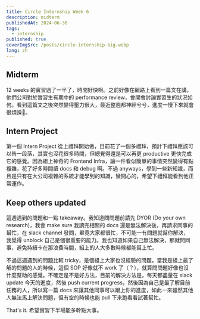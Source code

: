 ```yaml
---
title: Circle Internship Week 6
description: midterm
publishedAt: 2024-06-30
tags:
  - internship
published: true
coverImgSrc: /posts/circle-internship-big.webp
lang: zh
---
```

## Midterm

12 weeks 的實習過了一半了，時間好快啊。之前好像在網路上看到一篇文在講，他們公司對於實習生有期中的 performance review，會開會討論實習生的狀況如何。看到這篇文之後突然變得壓力很大，最近整週都神經兮兮，進度一慢下來就會很煩躁🥲。

## Intern Project

第一個 Intern Project 從上禮拜開始做，目前花了一個多禮拜，預計下禮拜應該可以告一段落，其實也沒花很多時間，但總覺得還是可以再更 productive 更快完成它的感覺。因為組上神奇的 Frontend Infra，讓一件看似簡單的事情突然變得有點複雜，花了好多時間讀 docs 和 debug 啊。不過 anyways，學到一些新知識，而且是只有在大公司複雜的系統才能學到的知識，蠻開心的，希望下禮拜能看到他正常運作。

## Keep others updated

這週遇到的問題和一點 takeaway。我知道問問題前請先 DYOR (Do your own research)，我會 make sure 我讀完相關的 docs 還是無法解決後，再請求同事的幫忙，在 slack channel 發問，畢竟大家都很忙，不可能一有問題就幫你解決，我覺得 unblock 自己是個很重要的能力。我也知道如果自己無法解決，那就問同事，避免持續卡在那浪費時間，組上的人大多數時候都能幫上忙。

不過這週遇到的問題比較 tricky，是個組上大家也沒經驗的問題，當我是組上最了解的問題的人的時候，這個 SOP 好像就不 work 了（？），就算問問題好像也沒什麼幫助的感覺。不確定是不是好方法，目前的解決方法是，每天都盡量在 slack update 今天的進度，然後 push current progress，然後因為自己是最了解目前任務的人，所以寫一篇 docs 來讓其他同事可以跟上你的進度，如此一來雖然其他人無法馬上解決問題，但有空的時候也能 pull 下來跑看看試著幫忙。

That's it. 希望實習下半場能多幹點大事。
